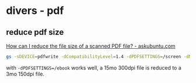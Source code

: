 # divers - pdf

## reduce pdf size

[How can I reduce the file size of a scanned PDF file? - askubuntu.com](https://askubuntu.com/questions/113544/how-can-i-reduce-the-file-size-of-a-scanned-pdf-file)

```bash
gs -sDEVICE=pdfwrite -dCompatibilityLevel=1.4 -dPDFSETTINGS=/screen -dNOPAUSE -dQUIET -dBATCH -sOutputFile=output.pdf input.pdf
```

with `-dPDFSETTINGS=/ebook` works well, a 15mo 300dpi file is reduced to a 3mo 150dpi file.
